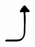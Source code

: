 <svg width="78" height="115" viewBox="0 0 78 115" fill="none" xmlns="http://www.w3.org/2000/svg">
<g clip-path="url(#clip0_1_73)">
<path d="M65.16 54.35C64.6549 59.7142 64.4646 65.1035 64.59 70.49C64.59 74.64 64.44 78.8 64.26 82.95C64.1348 87.1102 63.5581 91.2444 62.54 95.28C61.0205 101.388 57.3852 106.759 52.28 110.44C49.8282 112.253 46.9854 113.465 43.98 113.98C40.6803 114.591 37.3353 114.925 33.98 114.98C25.34 114.98 16.71 115.05 8.07 115.05C5.99 115.05 3.92 114.93 1.85 114.76C1.53044 114.722 1.22414 114.61 0.955208 114.433C0.686278 114.256 0.462056 114.019 0.300183 113.741C0.138309 113.463 0.0432014 113.151 0.0223468 112.83C0.00149217 112.508 0.055461 112.187 0.180001 111.89C0.940001 109.67 2.18 108.73 4.4 108.74C6.48 108.74 8.56 108.92 10.63 108.91C19.43 108.91 28.22 108.81 37.02 108.8C39.7394 108.771 42.448 108.453 45.1 107.85C47.8751 107.352 50.4632 106.11 52.5887 104.258C54.7141 102.405 56.2974 100.011 57.17 97.3299C58.5931 93.0736 59.329 88.6178 59.35 84.13C59.55 77.26 59.62 70.38 59.92 63.51C60.09 59.51 59.92 55.51 59.76 51.51C59.55 45.12 59.55 38.72 59.49 32.32C59.487 29.441 59.1515 26.5719 58.49 23.7699C58.4221 23.2894 58.1817 22.8499 57.8138 22.5335C57.4458 22.217 56.9753 22.0452 56.49 22.05C54.42 22.05 52.34 22.13 50.27 22.2C49.48 22.2 48.69 22.34 47.89 22.38C47.5817 22.315 47.2999 22.1594 47.0807 21.9331C46.8616 21.7068 46.715 21.4202 46.66 21.11C46.7404 20.1615 46.9421 19.2272 47.26 18.3299C47.991 16.7322 48.8227 15.1824 49.75 13.69C51.9957 9.99795 54.5802 6.52296 57.47 3.30998C60.47 0.0499792 62.52 0.0199671 65.47 3.10997C66.24 3.90997 66.92 4.80998 67.61 5.68998C70.1201 9.00688 72.8319 12.1661 75.73 15.1499C76.4108 15.8233 77.0176 16.5675 77.54 17.37C77.8145 17.7659 77.983 18.2256 78.0294 18.7052C78.0758 19.1848 77.9985 19.6682 77.805 20.1095C77.6115 20.5507 77.3081 20.935 76.9238 21.2257C76.5396 21.5164 76.0873 21.7037 75.61 21.7699C74.3413 21.9047 73.0658 21.9649 71.79 21.95C69.87 21.95 67.96 21.95 66.04 22.07C65.7978 22.0706 65.5587 22.1242 65.3395 22.2271C65.1202 22.3299 64.9261 22.4795 64.7708 22.6653C64.6155 22.8511 64.5027 23.0687 64.4404 23.3027C64.3781 23.5367 64.3677 23.7815 64.41 24.0199C64.49 25.7799 64.58 27.5399 64.76 29.2799C65.58 37.57 65.28 45.88 65.16 54.35Z" fill="black"/>
</g>
<defs>
<clipPath id="clip0_1_73">
<rect width="77.98" height="114.2" fill="white" transform="translate(0 0.809998)"/>
</clipPath>
</defs>
</svg>

